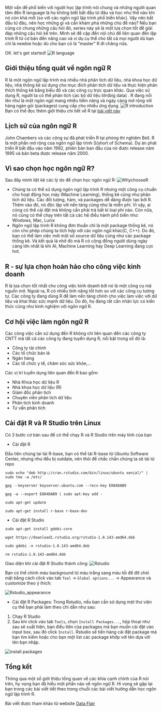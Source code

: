 Một vấn đề phổ biến với người học lập trình nói chung và những người quan tâm đến R language là họ không biết bắt đầu từ đâu và học như thế nào khi nó còn khá mới (so với các ngôn ngữ lập trình phổ biến khác). Vậy nên bắt đầu từ đâu, nên học những gì và cần khám phá những chủ đề nào? Nếu bạn cũng có chung những câu hỏi đó, series này sẽ là một lựa chọn tốt để giải đáp những câu hỏi kể trên. Mình sẽ đề cập đến nội chủ đề liên quan đến lập trình R từ cơ bản đến nâng cao và ví dụ cụ thể cho tất cả mọi người dù bạn chỉ là newbie hoặc dù cho bạn có là "master" R đi chăng nữa. 

OK. let's get started!
![R language](https://images.viblo.asia/07721939-f1c6-4111-adb4-8c5e59c1cd8f.png)
## Giới thiệu tổng quát về ngôn ngữ R
R là một ngôn ngữ lập trình mà nhiều nhà phân tích dữ liệu, nhà khoa học dữ liệu, nhà thống kê sử dụng cho mục đích phân tích dữ liệu và thực hiện phân thích thống kê bằng biểu đồ và các công cụ trực quan khác. Qua việc sử dụng R, người ta có thể phân tích các bộ dữ liệu lớn(big data) . R đang nổi lên như là một ngôn ngữ mang nhiều tiềm năng và ngày càng mở rộng với hàng ngàn gói (packages) cung cấp cho nhiều ứng dụng.
![R introduction](https://images.viblo.asia/023dffdb-5968-4e3c-9f3a-b5d83789485c.jpg)
Bạn có thể đọc thêm giới thiệu chi tiết về R tại [bài viết này](https://viblo.asia/p/r-la-gi-nhung-ly-do-ban-nen-bat-dau-hoc-ngon-ngu-lap-trinh-r-6J3ZgBRgKmB)
## Lịch sử của ngôn ngữ R
John Chambers và các cộng sự đã phát triển R tại phòng thí nghiệm Bell. R là một phần mở rộng của ngôn ngữ lập trình S(short of Schema). Dự án phát triển R bắt đầu vào năm 1992, phiên bản ban đầu của nó được release năm 1995 và bản beta được release năm 2000.

## Vì sao chọn học ngôn ngữ R?
Sau đây mình liệt kê các lý do để chọn học ngôn ngữ R:
![WhychooseR](https://images.viblo.asia/62f359fd-de69-4e64-936c-17963672684b.jpg)
* Chúng ta có thể sử dụng ngôn ngữ lập trình R nhưng một công cụ chuẩn cho hoạt động học máy (Machine Learning), thống kê cũng như phân tích dữ liệu. Các đối tượng, hàm, và packages dễ dàng được tạo bởi R. Thêm vào đó, nó độc lập với nền tảng cũng như là miễn phí. Vì vậy, ai cũng có thể cài đặt mà không cần phải trả bất kí loại phí nào. Còn nữa, nó cũng có thể chạy trên tất cả các hệ điều hành phổ biến như: Windows, Mac, Lunix
* Ngôn ngữ lập trình R không đơn thuần chỉ là một package thống kê, nó còn cho phép chúng ta tích hợp với các ngôn ngữ khác(C, C++). Do đó, bạn có thể làm việc mới một số source dữ liệu cũng như các package thống kê. Và kết quả là nhờ đó mà R có cộng đồng người dùng ngày càng lớn nhất là khi AI, Machine Learning hay Deep Learning đang cực hot.
## R - sự lựa chọn hoàn hảo cho công việc kinh doanh
R là lựa chọn tốt nhất cho công việc kinh doanh bởi nó là một công cụ mã nguồn mở. Ngoài ra, R có nhiều tính năng tốt hơn so với các công cụ tương tự. Các công ty đang dùng R để làm nền tảng chính cho việc làm việc với dữ liệu và khai thác sức mạnh dữ liệu. Do đó, họ đang rất cần nhân lực có kiến thức cũng như kinh nghiệm với ngôn ngữ R.
## Cơ hội việc làm ngôn ngữ R
Các công việc cần sử dụng đến R không chỉ liên quan đến các công ty CNTT mà tất cả các công ty đang tuyển dụng R, nổi bật trong số đó là:
* Công ty tài chính
* Các tổ chức bán lẻ
* Ngân hàng
* Các tổ chức y tế, chăm sóc sức khỏe,...

Các vị trí tuyển dụng liên quan đến R bao gồm:
* Nhà Khoa học dữ liệu R
* Nhà khoa học dữ liệu (R)
* Giám đốc phân tích
* Chuyên viên phân tích dữ liệu
* Phân tích kinh doanh
* Tư vấn phân tích
## Cài đặt R và R Studio trên Linux
Có 3 bước cơ bản sau để có thể chạy R và R Studio trên máy tính của bạn
* Cài đặt R 

Đầu tiên chúng tai tải R-base, bạn có thể tải R-base từ Ubuntu Software Center, nhưng như đều bị outdate, nên thôi để chắc chắn chúng ta sẽ tải từ repo

`sudo echo "deb http://cran.rstudio.com/bin/linux/ubuntu xenial/" | sudo tee -a /etc/`

`gpg --keyserver keyserver.ubuntu.com --recv-key E084DAB9`

`gpg -a --export E084DAB9 | sudo apt-key add -`

`sudo apt-get update`

`sudo apt-get install r-base r-base-dev`

* Cài đặt R Studio

`sudo apt-get install gdebi-core`

`wget https://download1.rstudio.org/rstudio-1.0.143-amd64.deb`

`sudo gdebi -n rstudio-1.0.143-amd64.deb`

`rm rstudio-1.0.143-amd64.deb`

Giao diện khi cài đặt R Studio thành công:
![Rstudio](https://images.viblo.asia/c53b6fd7-119e-4e06-98b2-28f532dbd311.png)

Bạn có thể chỉnh màu background từ màu trắng sang màu tối để đỡ chói mặt bằng cách click vào tab `Tool` -> `Global options...` -> Appearance và customize theo ý thích:

![Rstudio_appearance](https://images.viblo.asia/aee0e1e3-7186-46f1-8090-7f831563e886.png)
* Cài đặt R Packages:
Trong Rstudio, nếu bạn cần sử dụng một thư viện cụ thể bạn phải làm theo chỉ dẫn như sau:
1. Chạy R Studio
2. Sau khi click vào tab `Tools`, chọn `Install Packages...`, hộp thoại như sau sẽ xuất hiện, bạn điều tiên của packages mà bạn muốn cài đặt vào input box, sau đó click `Install`. Rstudio sẽ tiến hàng cài đặt package mà bạn tìm kiếm hoặc cho bạn một list các package khớp với tên dựa với tên bạn nhập.

![install packages](https://images.viblo.asia/974bb6ab-9c85-462c-8a60-7a6632d55fcb.png)
## Tổng kết
Thông qua một số giới thiệu tổng quan về các khía cạnh chính của R nói trên, hy vọng bạn đã hiểu một phần nào về ngôn ngữ R. Hi vọng sẽ gặp lại bạn trong các bài viết tiết theo trong chuỗi các bài viết hướng dẫn học ngôn ngữ lập trình R.

Bài viết được tham khảo từ website [Data Flair](https://data-flair.training/blogs/r-programming-language/)